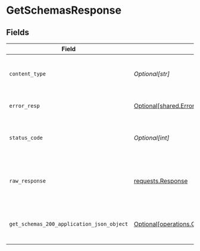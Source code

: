 # GetSchemasResponse


## Fields

| Field                                                                                                            | Type                                                                                                             | Required                                                                                                         | Description                                                                                                      |
| ---------------------------------------------------------------------------------------------------------------- | ---------------------------------------------------------------------------------------------------------------- | ---------------------------------------------------------------------------------------------------------------- | ---------------------------------------------------------------------------------------------------------------- |
| `content_type`                                                                                                   | *Optional[str]*                                                                                                  | :heavy_check_mark:                                                                                               | HTTP response content type for this operation                                                                    |
| `error_resp`                                                                                                     | [Optional[shared.ErrorResp]](undefined/models/shared/errorresp.md)                                               | :heavy_minus_sign:                                                                                               | Could not authenticate the user                                                                                  |
| `status_code`                                                                                                    | *Optional[int]*                                                                                                  | :heavy_check_mark:                                                                                               | HTTP response status code for this operation                                                                     |
| `raw_response`                                                                                                   | [requests.Response](https://requests.readthedocs.io/en/latest/api/#requests.Response)                            | :heavy_minus_sign:                                                                                               | Raw HTTP response; suitable for custom response parsing                                                          |
| `get_schemas_200_application_json_object`                                                                        | [Optional[operations.GetSchemas200ApplicationJSON]](undefined/models/operations/getschemas200applicationjson.md) | :heavy_minus_sign:                                                                                               | Retrieved schemas for an organization successfully.                                                              |
